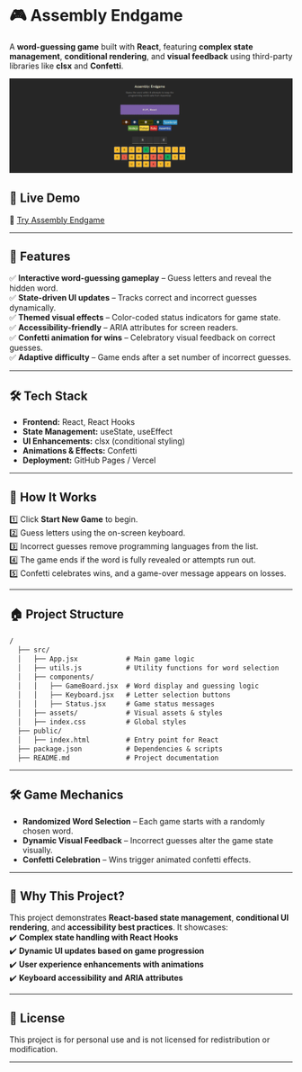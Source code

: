 # 🎮 Assembly Endgame  

A **word-guessing game** built with **React**, featuring **complex state management**, **conditional rendering**, and **visual feedback** using third-party libraries like **clsx** and **Confetti**.  

![Assembly Endgame](https://raw.githubusercontent.com/noamguterman/Assembly-Endgame/refs/heads/main/assembly-preview.png)  

## 🚀 Live Demo  
🔗 [Try Assembly Endgame](https://noamguterman.github.io/Assembly-Endgame/)  

---

## 📝 Features  
✅ **Interactive word-guessing gameplay** – Guess letters and reveal the hidden word.  
✅ **State-driven UI updates** – Tracks correct and incorrect guesses dynamically.  
✅ **Themed visual effects** – Color-coded status indicators for game state.  
✅ **Accessibility-friendly** – ARIA attributes for screen readers.  
✅ **Confetti animation for wins** – Celebratory visual feedback on correct guesses.  
✅ **Adaptive difficulty** – Game ends after a set number of incorrect guesses.  

---

## 🛠️ Tech Stack  
- **Frontend:** React, React Hooks  
- **State Management:** useState, useEffect  
- **UI Enhancements:** clsx (conditional styling)  
- **Animations & Effects:** Confetti  
- **Deployment:** GitHub Pages / Vercel  

---

## 🎯 How It Works  
1️⃣ Click **Start New Game** to begin.  
2️⃣ Guess letters using the on-screen keyboard.  
3️⃣ Incorrect guesses remove programming languages from the list.  
4️⃣ The game ends if the word is fully revealed or attempts run out.  
5️⃣ Confetti celebrates wins, and a game-over message appears on losses.  

---

## 🏠 Project Structure  
```
/
  ├── src/
  │   ├── App.jsx            # Main game logic
  │   ├── utils.js           # Utility functions for word selection
  │   ├── components/
  │   │   ├── GameBoard.jsx  # Word display and guessing logic
  │   │   ├── Keyboard.jsx   # Letter selection buttons
  │   │   ├── Status.jsx     # Game status messages
  │   ├── assets/            # Visual assets & styles
  │   ├── index.css          # Global styles
  ├── public/
  │   ├── index.html         # Entry point for React
  ├── package.json           # Dependencies & scripts
  ├── README.md              # Project documentation
```

---

## 🛠️ Game Mechanics  
- **Randomized Word Selection** – Each game starts with a randomly chosen word.  
- **Dynamic Visual Feedback** – Incorrect guesses alter the game state visually.  
- **Confetti Celebration** – Wins trigger animated confetti effects.  

---

## 🌟 Why This Project?  
This project demonstrates **React-based state management**, **conditional UI rendering**, and **accessibility best practices**. It showcases:  
✔️ **Complex state handling with React Hooks**  
✔️ **Dynamic UI updates based on game progression**  
✔️ **User experience enhancements with animations**  
✔️ **Keyboard accessibility and ARIA attributes**  

---

## 🐝 License  
This project is for personal use and is not licensed for redistribution or modification.  

---

